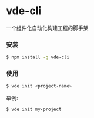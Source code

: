 # vde-cli

一个组件化自动化构建工程的脚手架

### 安装

``` bash
$ npm install -g vde-cli
```

### 使用

``` bash
$ vde init <project-name>
```


举例:

``` bash
$ vde init my-project
```